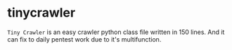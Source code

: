 # tinycrawler
`Tiny Crawler` is an easy crawler python class file written in 150 lines. And it can fix to daily pentest work due to it's multifunction.
